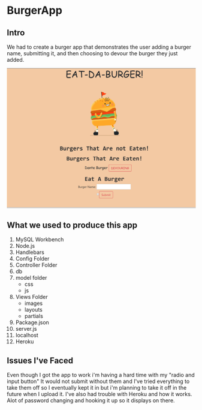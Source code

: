# BurgerApp

## Intro
We had to create a burger app that demonstrates the user adding a burger name, submitting it, and then choosing to devour the burger they just added. 

![BURGERAPP Logo](/views/images/Capture.PNG)


## What we used to produce this app
1. MySQL Workbench
2. Node.js
3. Handlebars
4. Config Folder
5. Controller Folder
6. db
7. model folder
    * css
    * js
8. Views Folder 
    * images
    * layouts
    * partials
9. Package.json
10. server.js
11. localhost
12. Heroku

## Issues I've Faced

Even though I got the app to work i'm having a hard time with my "radio and input button" It would not submit without them and I've tried everything to take them off so I eventually kept it in but i'm planning to take it off in the future when I upload it. I've also had trouble with Heroku and how it works. Alot of password changing and hooking it up so it displays on there.